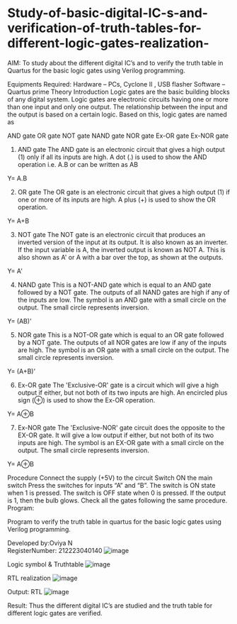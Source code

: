 # Study-of-basic-digital-IC-s-and-verification-of-truth-tables-for-different-logic-gates-realization-
 AIM:
To study about the different digital IC’s and to verify the truth table in Quartus for the basic logic gates using Verilog programming.

Equipments Required:
Hardware – PCs, Cyclone II , USB flasher
Software – Quartus prime
Theory
Introduction
Logic gates are the basic building blocks of any digital system. Logic gates are electronic circuits having one or more than one input and only one output. The relationship between the input and the output is based on a certain logic. Based on this, logic gates are named as

AND gate
OR gate
NOT gate
NAND gate
NOR gate
Ex-OR gate
Ex-NOR gate
1) AND gate
The AND gate is an electronic circuit that gives a high output (1) only if all its inputs are high. A dot (.) is used to show the AND operation i.e. A.B or can be written as AB

Y= A.B

2) OR gate
The OR gate is an electronic circuit that gives a high output (1) if one or more of its inputs are high. A plus (+) is used to show the OR operation.

Y= A+B

3) NOT gate
The NOT gate is an electronic circuit that produces an inverted version of the input at its output. It is also known as an inverter. If the input variable is A, the inverted output is known as NOT A. This is also shown as A' or A with a bar over the top, as shown at the outputs.

Y= A'

4) NAND gate
This is a NOT-AND gate which is equal to an AND gate followed by a NOT gate. The outputs of all NAND gates are high if any of the inputs are low. The symbol is an AND gate with a small circle on the output. The small circle represents inversion.

Y= (AB)’

5) NOR gate
This is a NOT-OR gate which is equal to an OR gate followed by a NOT gate. The outputs of all NOR gates are low if any of the inputs are high. The symbol is an OR gate with a small circle on the output. The small circle represents inversion.

Y= (A+B)’

6) Ex-OR gate
The 'Exclusive-OR' gate is a circuit which will give a high output if either, but not both of its two inputs are high. An encircled plus sign (⊕) is used to show the Ex-OR operation.

Y= A⊕B

7) Ex-NOR gate
The 'Exclusive-NOR' gate circuit does the opposite to the EX-OR gate. It will give a low output if either, but not both of its two inputs are high. The symbol is an EX-OR gate with a small circle on the output. The small circle represents inversion.

Y= A⊕B

Procedure
Connect the supply (+5V) to the circuit
Switch ON the main switch
Press the switches for inputs “A” and “B”. The switch is ON state when 1 is pressed. The switch is OFF state when 0 is pressed.
If the output is 1, then the bulb glows.
Check all the gates following the same procedure.
Program:

Program to verify the truth table in quartus for the basic logic gates using Verilog programming.

Developed by:Oviya N  
RegisterNumber: 212223040140
![image](https://github.com/Oviya49/Study-of-basic-digital-IC-s-and-verification-of-truth-tables-for-different-logic-gates-realization-/assets/153576803/9d9b9355-5579-4d28-bf9c-2ae1a65765f0)


Logic symbol & Truthtable
![image](https://github.com/Oviya49/Study-of-basic-digital-IC-s-and-verification-of-truth-tables-for-different-logic-gates-realization-/assets/153576803/95e21352-03a1-49af-ac07-c7cdfbf92560)

RTL realization
![image](https://github.com/Oviya49/Study-of-basic-digital-IC-s-and-verification-of-truth-tables-for-different-logic-gates-realization-/assets/153576803/bd978fc0-a27b-49cc-936c-4a32ad973568)

Output:
RTL
![image](https://github.com/Oviya49/Study-of-basic-digital-IC-s-and-verification-of-truth-tables-for-different-logic-gates-realization-/assets/153576803/fb5eb31f-80de-4f72-ba39-961c477a3fd0)



Result:
Thus the different digital IC’s are studied and the truth table for different logic gates are verified.
